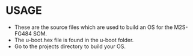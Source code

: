 # USAGE
- These are the source files which are used to build an OS for the M2S-FG484 SOM.
- The u-boot.hex file is found in the u-boot folder.
-  Go to the projects directory to build your OS.
